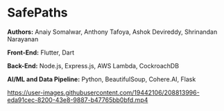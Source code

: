 # **SafePaths**

**Authors:** Anaiy Somalwar, Anthony Tafoya, Ashok Devireddy, Shrinandan Narayanan

**Front-End:** Flutter, Dart

**Back-End:** Node.js, Express.js, AWS Lambda, CockroachDB

**AI/ML and Data Pipeline:** Python, BeautifulSoup, Cohere.AI, Flask


https://user-images.githubusercontent.com/19442106/208813996-eda91cec-8200-43e8-9887-b47765bb0bfd.mp4

